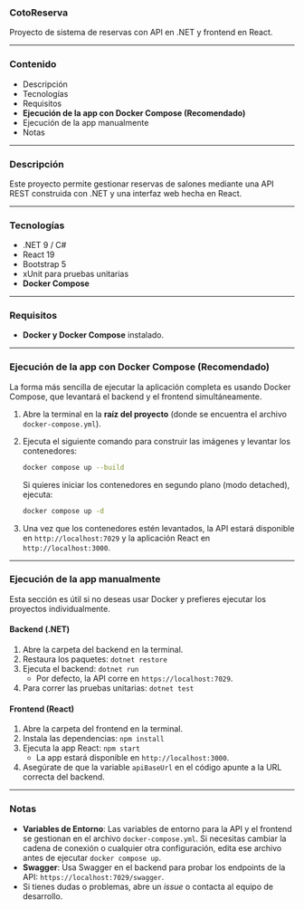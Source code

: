 ### CotoReserva

Proyecto de sistema de reservas con API en .NET y frontend en React.

-----

### Contenido

  - Descripción
  - Tecnologías
  - Requisitos
  - **Ejecución de la app con Docker Compose (Recomendado)**
  - Ejecución de la app manualmente
  - Notas

-----

### Descripción

Este proyecto permite gestionar reservas de salones mediante una API REST construida con .NET y una interfaz web hecha en React.

-----

### Tecnologías

  - .NET 9 / C\#
  - React 19
  - Bootstrap 5
  - xUnit para pruebas unitarias
  - **Docker Compose**

-----

### Requisitos

  - **Docker y Docker Compose** instalado.

-----

### Ejecución de la app con Docker Compose (Recomendado)

La forma más sencilla de ejecutar la aplicación completa es usando Docker Compose, que levantará el backend y el frontend simultáneamente.

1.  Abre la terminal en la **raíz del proyecto** (donde se encuentra el archivo `docker-compose.yml`).

2.  Ejecuta el siguiente comando para construir las imágenes y levantar los contenedores:

    ```bash
	docker compose up --build
    ```
	Si quieres iniciar los contenedores en segundo plano (modo detached), ejecuta:
	```bash
	docker compose up -d
    ```

3.  Una vez que los contenedores estén levantados, la API estará disponible en `http://localhost:7029` y la aplicación React en `http://localhost:3000`.

-----

### Ejecución de la app manualmente

Esta sección es útil si no deseas usar Docker y prefieres ejecutar los proyectos individualmente.

#### Backend (.NET)

1.  Abre la carpeta del backend en la terminal.
2.  Restaura los paquetes:
    `dotnet restore`
3.  Ejecuta el backend:
    `dotnet run`
      * Por defecto, la API corre en `https://localhost:7029`.
4.  Para correr las pruebas unitarias:
    `dotnet test`

#### Frontend (React)

1.  Abre la carpeta del frontend en la terminal.
2.  Instala las dependencias:
    `npm install`
3.  Ejecuta la app React:
    `npm start`
      * La app estará disponible en `http://localhost:3000`.
4.  Asegúrate de que la variable `apiBaseUrl` en el código apunte a la URL correcta del backend.

-----

### Notas

  - **Variables de Entorno**: Las variables de entorno para la API y el frontend se gestionan en el archivo `docker-compose.yml`. Si necesitas cambiar la cadena de conexión o cualquier otra configuración, edita ese archivo antes de ejecutar `docker compose up`.
  - **Swagger**: Usa Swagger en el backend para probar los endpoints de la API: `https://localhost:7029/swagger`.
  - Si tienes dudas o problemas, abre un *issue* o contacta al equipo de desarrollo.
 